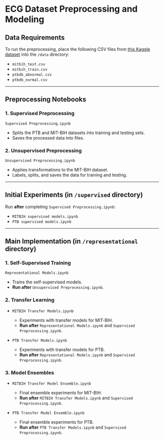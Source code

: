 # ECG Dataset Preprocessing and Modeling

## Data Requirements

To run the preprocessing, place the following CSV files from [this Kaggle dataset](https://www.kaggle.com/shayanfazeli/heartbeat) into the `/data` directory:

- `mitbih_test.csv`
- `mitbih_train.csv`
- `ptbdb_abnormal.csv`
- `ptbdb_normal.csv`

---

## Preprocessing Notebooks

### 1. **Supervised Preprocessing**
`Supervised Preprocessing.ipynb`  
- Splits the PTB and MIT-BIH datasets into training and testing sets.
- Saves the processed data into files.

### 2. **Unsupervised Preprocessing**
`Unsupervised Preprocessing.ipynb`  
- Applies transformations to the MIT-BIH dataset.
- Labels, splits, and saves the data for training and testing.

---

## Initial Experiments (in `/supervised` directory)

Run **after** completing `Supervised Preprocessing.ipynb`:

- `MITBIH supervised models.ipynb`
- `PTB supervised models.ipynb`

---

## Main Implementation (in `/representational` directory)

### 1. **Self-Supervised Training**
`Representational Models.ipynb`  
- Trains the self-supervised models.  
- **Run after** `Unsupervised Preprocessing.ipynb`.

### 2. **Transfer Learning**

- `MITBIH Transfer Models.ipynb`  
  - Experiments with transfer models for MIT-BIH.  
  - **Run after** `Representational Models.ipynb` and `Supervised Preprocessing.ipynb`.

- `PTB Transfer Models.ipynb`  
  - Experiments with transfer models for PTB.  
  - **Run after** `Representational Models.ipynb` and `Supervised Preprocessing.ipynb`.

### 3. **Model Ensembles**

- `MITBIH Transfer Model Ensemble.ipynb`  
  - Final ensemble experiments for MIT-BIH.  
  - **Run after** `MITBIH Transfer Models.ipynb` and `Supervised Preprocessing.ipynb`.

- `PTB Transfer Model Ensemble.ipynb`  
  - Final ensemble experiments for PTB.  
  - **Run after** `PTB Transfer Models.ipynb` and `Supervised Preprocessing.ipynb`.

